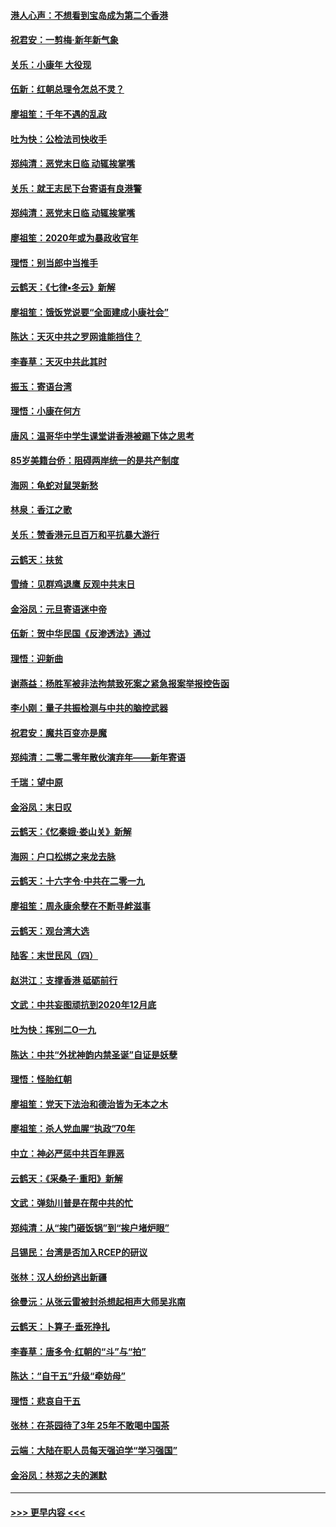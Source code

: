 #### [港人心声：不想看到宝岛成为第二个香港](../pages/nsc993/n11778817.md?t=01091502) 
#### [祝君安：一剪梅‧新年新气象](../pages/nsc993/n11776340.md?t=01091502) 
#### [关乐：小康年 大役现](../pages/nsc993/n11774213.md?t=01091502) 
#### [伍新：红朝总理令怎总不灵？](../pages/nsc993/n11770813.md?t=01091502) 
#### [廖祖笙：千年不遇的乱政](../pages/nsc993/n11770373.md?t=01091502) 
#### [吐为快：公检法司快收手](../pages/nsc993/n11770359.md?t=01091502) 
#### [郑纯清：恶党末日临 动辄挨掌嘴](../pages/nsc993/n11769912.md?t=01091502) 
#### [关乐：就王志民下台寄语有良港警](../pages/nsc993/n11769903.md?t=01091502) 
#### [郑纯清：恶党末日临 动辄挨掌嘴](../pages/nsc993/n11769356.md?t=01091502) 
#### [廖祖笙：2020年或为暴政收官年](../pages/nsc993/n11768216.md?t=01091502) 
#### [理悟：别当郎中当推手](../pages/nsc993/n11768243.md?t=01091502) 
#### [云鹤天：《七律▪冬云》新解](../pages/nsc993/n11768204.md?t=01091502) 
#### [廖祖笙：饿饭党说要“全面建成小康社会”](../pages/nsc993/n11767482.md?t=01091502) 
#### [陈达：天灭中共之罗网谁能挡住？](../pages/nsc993/n11767465.md?t=01091502) 
#### [李春草：天灭中共此其时](../pages/nsc993/n11767452.md?t=01091502) 
#### [振玉：寄语台湾](../pages/nsc993/n11767432.md?t=01091502) 
#### [理悟：小康在何方](../pages/nsc993/n11767394.md?t=01091502) 
#### [唐风：温哥华中学生课堂讲香港被踢下体之思考](../pages/nsc993/n11766848.md?t=01091502) 
#### [85岁美籍台侨：阻碍两岸统一的是共产制度](../pages/nsc993/n11765043.md?t=01091502) 
#### [海网：龟蛇对鼠哭新愁](../pages/nsc993/n11764895.md?t=01091502) 
#### [林泉：香江之歌](../pages/nsc993/n11764415.md?t=01091502) 
#### [关乐：赞香港元旦百万和平抗暴大游行](../pages/nsc993/n11764382.md?t=01091502) 
#### [云鹤天：扶贫](../pages/nsc993/n11764245.md?t=01091502) 
#### [雪绮：见群鸡退鹰  反观中共末日](../pages/nsc993/n11762112.md?t=01091502) 
#### [金浴凤：元旦寄语迷中帝](../pages/nsc993/n11761788.md?t=01091502) 
#### [伍新：贺中华民国《反渗透法》通过](../pages/nsc993/n11761994.md?t=01091502) 
#### [理悟：迎新曲](../pages/nsc993/n11761152.md?t=01091502) 
#### [谢燕益：杨胜军被非法拘禁致死案之紧急报案举报控告函](../pages/nsc993/n11756134.md?t=01091502) 
#### [李小刚：量子共振检测与中共的脑控武器](../pages/nsc993/n11754518.md?t=01091502) 
#### [祝君安：魔共百变亦是魔](../pages/nsc993/n11754469.md?t=01091502) 
#### [郑纯清：二零二零年散伙演弃年——新年寄语](../pages/nsc993/n11754195.md?t=01091502) 
#### [千瑞：望中原](../pages/nsc993/n11754159.md?t=01091502) 
#### [金浴凤：末日叹](../pages/nsc993/n11752359.md?t=01091502) 
#### [云鹤天：《忆秦娥‧娄山关》新解](../pages/nsc993/n11752348.md?t=01091502) 
#### [海网：户口松绑之来龙去脉](../pages/nsc993/n11752328.md?t=01091502) 
#### [云鹤天：十六字令‧中共在二零一九](../pages/nsc993/n11752305.md?t=01091502) 
#### [廖祖笙：周永康余孽在不断寻衅滋事](../pages/nsc993/n11751013.md?t=01091502) 
#### [云鹤天：观台湾大选](../pages/nsc993/n11751007.md?t=01091502) 
#### [陆客：末世民风（四）](../pages/nsc993/n11749203.md?t=01091502) 
#### [赵洪江：支撑香港 砥砺前行](../pages/nsc993/n11748482.md?t=01091502) 
#### [文武：中共妄图顽抗到2020年12月底](../pages/nsc993/n11748446.md?t=01091502) 
#### [吐为快：挥别二O一九](../pages/nsc993/n11748411.md?t=01091502) 
#### [陈达：中共“外扰神韵内禁圣诞”自证是妖孽](../pages/nsc993/n11748226.md?t=01091502) 
#### [理悟：怪胎红朝](../pages/nsc993/n11748206.md?t=01091502) 
#### [廖祖笙：党天下法治和德治皆为无本之木](../pages/nsc993/n11748135.md?t=01091502) 
#### [廖祖笙：杀人党血腥“执政”70年](../pages/nsc993/n11745144.md?t=01091502) 
#### [中立：神必严惩中共百年罪恶](../pages/nsc993/n11744970.md?t=01091502) 
#### [云鹤天：《采桑子‧重阳》新解](../pages/nsc993/n11744948.md?t=01091502) 
#### [文武：弹劾川普是在帮中共的忙](../pages/nsc993/n11744758.md?t=01091502) 
#### [郑纯清：从“挨门砸饭锅”到“挨户堵炉眼”](../pages/nsc993/n11744745.md?t=01091502) 
#### [吕锡民：台湾是否加入RCEP的研议](../pages/nsc993/n11744701.md?t=01091502) 
#### [张林：汉人纷纷逃出新疆](../pages/nsc993/n11743530.md?t=01091502) 
#### [徐曼沅：从张云雷被封杀想起相声大师吴兆南](../pages/nsc993/n11741816.md?t=01091502) 
#### [云鹤天：卜算子‧垂死挣扎](../pages/nsc993/n11739956.md?t=01091502) 
#### [李春草：唐多令‧红朝的“斗”与“拍”](../pages/nsc993/n11739830.md?t=01091502) 
#### [陈达：“自干五”升级“牵妨母”](../pages/nsc993/n11739724.md?t=01091502) 
#### [理悟：悲哀自干五](../pages/nsc993/n11739547.md?t=01091502) 
#### [张林：在茶园待了3年 25年不敢喝中国茶](../pages/nsc993/n11739240.md?t=01091502) 
#### [云端：大陆在职人员每天强迫学“学习强国”](../pages/nsc993/n11738735.md?t=01091502) 
#### [金浴凤：林郑之夫的渊默](../pages/nsc993/n11737735.md?t=01091502) 

----
#### [ >>> 更早内容 <<< ](../indexes/nsc993-earlier.md)
